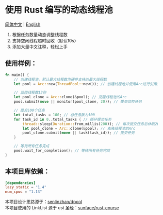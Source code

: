 
# 使用 Rust 编写的动态线程池

[简体中文](README.md) | [English](README.en.md)

1. 根据任务数量动态调整线程数
2. 支持空闲线程超时回收（默认10s）
3. 添加大量中文注释，轻松上手

## 使用样例：

```rust
fn main() {
    // 创建线程池，默认最大线程数为硬件支持的最大线程数
    let pool = Arc::new(ThreadPool::new()); // 创建线程池并使用Arc进行引用计数

    // 监控线程数13秒
    let pool_clone = Arc::clone(&pool); // 克隆线程池的Arc
    pool.submit(move || monitor(pool_clone, 20)); // 提交监控任务

    // 提交100个任务
    let total_tasks = 100; // 总任务数为100
    for task_id in 0..total_tasks { // 循环提交任务
        thread::sleep(Duration::from_millis(200)); // 每次提交任务后休眠200毫秒
        let pool_clone = Arc::clone(&pool); // 克隆线程池的Arc
        pool_clone.submit(move || task(task_id)); // 提交任务
    }

    // 等待所有任务完成
    pool.wait_for_completion(); // 等待所有任务完成
}
```

## 本项目库依赖：

```toml
[dependencies]
lazy_static = "1.4"
num_cpus = "1.13"
```

本项目设计思路源于：[senlinzhan/dpool](https://github.com/senlinzhan/dpool)  
本项目使用的 LinkList 源于 ust 圣经：[sunface/rust-course](https://github.com/sunface/rust-course)
